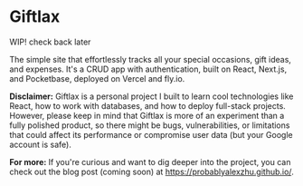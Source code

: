 # Giftlax

WIP! check back later

The simple site that effortlessly tracks all your special occasions, gift ideas, and expenses. It's a CRUD app with authentication, built on React, Next.js, and Pocketbase, deployed on Vercel and fly.io.

**Disclaimer:** Giftlax is a personal project I built to learn cool technologies like React, how to work with databases, and how to deploy full-stack projects. However, please keep in mind that Giftlax is more of an experiment than a fully polished product, so there might be bugs, vulnerabilities, or limitations that could affect its performance or compromise user data (but your Google account is safe).

**For more:** If you're curious and want to dig deeper into the project, you can check out the blog post (coming soon) at https://probablyalexzhu.github.io/.

